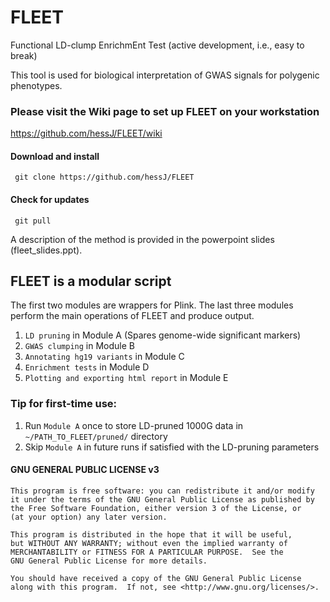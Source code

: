 # FLEET
Functional LD-clump EnrichmEnt Test (active development, i.e., easy to break)

This tool is used for biological interpretation of GWAS signals for polygenic phenotypes. 

### Please visit the Wiki page to set up FLEET on your workstation
https://github.com/hessJ/FLEET/wiki

#### Download and install

     git clone https://github.com/hessJ/FLEET

#### Check for updates

     git pull

A description of the method is provided in the powerpoint slides (fleet_slides.ppt).

## FLEET is a modular script
The first two modules are wrappers for Plink. The last three modules perform the main operations of FLEET and produce output.

1. `LD pruning` in Module A (Spares genome-wide significant markers)
2. `GWAS clumping` in Module B
3. `Annotating hg19 variants` in Module C
4. `Enrichment tests` in Module D
5. `Plotting and exporting html report` in Module E

### Tip for first-time use:
1. Run `Module A` once to store LD-pruned 1000G data in `~/PATH_TO_FLEET/pruned/` directory
2. Skip `Module A` in future runs if satisfied with the LD-pruning parameters


#### GNU GENERAL PUBLIC LICENSE v3

    This program is free software: you can redistribute it and/or modify
    it under the terms of the GNU General Public License as published by
    the Free Software Foundation, either version 3 of the License, or
    (at your option) any later version.

    This program is distributed in the hope that it will be useful,
    but WITHOUT ANY WARRANTY; without even the implied warranty of
    MERCHANTABILITY or FITNESS FOR A PARTICULAR PURPOSE.  See the
    GNU General Public License for more details.

    You should have received a copy of the GNU General Public License
    along with this program.  If not, see <http://www.gnu.org/licenses/>.
